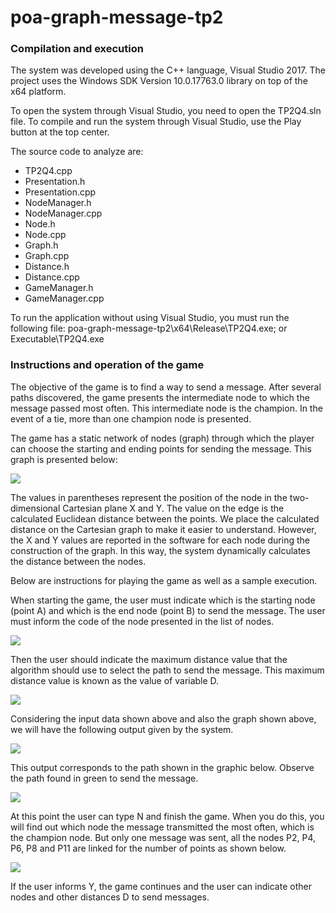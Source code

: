 # poa-graph-message-tp2

### Compilation and execution
The system was developed using the C++ language, Visual Studio 2017. The project uses the Windows SDK Version 10.0.17763.0 library on top of the x64 platform.

To open the system through Visual Studio, you need to open the TP2Q4.sln file.
To compile and run the system through Visual Studio, use the Play button at the top center.

The source code to analyze are:
- TP2Q4.cpp
- Presentation.h
- Presentation.cpp
- NodeManager.h
- NodeManager.cpp
- Node.h
- Node.cpp
- Graph.h
- Graph.cpp
- Distance.h
- Distance.cpp
- GameManager.h
- GameManager.cpp

To run the application without using Visual Studio, you must run the following file:
poa-graph-message-tp2\x64\Release\TP2Q4.exe; or
Executable\TP2Q4.exe

### Instructions and operation of the game

The objective of the game is to find a way to send a message. After several paths discovered, the game presents the intermediate node to which the message passed most often. This intermediate node is the champion. In the event of a tie, more than one champion node is presented.

The game has a static network of nodes (graph) through which the player can choose the starting and ending points for sending the message. This graph is presented below:

![](https://github.com/eduardoafontana/poa-graph-message-tp2/images/graph-general.png)

The values in parentheses represent the position of the node in the two-dimensional Cartesian plane X and Y. The value on the edge is the calculated Euclidean distance between the points. We place the calculated distance on the Cartesian graph to make it easier to understand. However, the X and Y values are reported in the software for each node during the construction of the graph. In this way, the system dynamically calculates the distance between the nodes.

Below are instructions for playing the game as well as a sample execution.

When starting the game, the user must indicate which is the starting node (point A) and which is the end node (point B) to send the message. The user must inform the code of the node presented in the list of nodes.

![](https://github.com/eduardoafontana/poa-graph-message-tp2/images/print-1.png)

Then the user should indicate the maximum distance value that the algorithm should use to select the path to send the message. This maximum distance value is known as the value of variable D.

![](https://github.com/eduardoafontana/poa-graph-message-tp2/images/print-2.png)

Considering the input data shown above and also the graph shown above, we will have the following output given by the system.

![](https://github.com/eduardoafontana/poa-graph-message-tp2/images/print-3.png)

This output corresponds to the path shown in the graphic below. Observe the path found in green to send the message.

![](https://github.com/eduardoafontana/poa-graph-message-tp2/images/graph-path-1.png)

At this point the user can type N and finish the game. When you do this, you will find out which node the message transmitted the most often, which is the champion node. But only one message was sent, all the nodes P2, P4, P6, P8 and P11 are linked for the number of points as shown below.

![](https://github.com/eduardoafontana/poa-graph-message-tp2/images/print-4.png)

If the user informs Y, the game continues and the user can indicate other nodes and other distances D to send messages.

